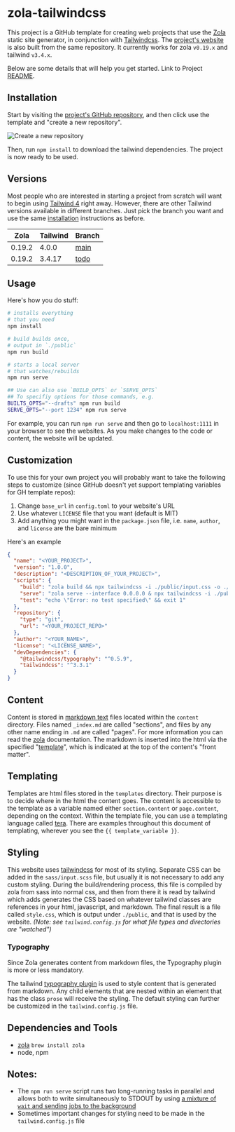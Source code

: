 # zola-tailwindcss

This project is a GitHub template for creating web projects that use the [Zola](https://getzola.org) static site generator, in conjunction with [Tailwindcss](https://tailwindcss.com). The [project's website](https://zola-tailwind.spenc.es) is also built from the same repository. It currently works for zola `v0.19.x` and tailwind `v3.4.x`.

Below are some details that will help you get started. Link to Project [README](https://github.com/asimpletune/zola-tailwindcss#readme).

## Installation

Start by visiting the [project's GitHub repository](https://github.com/asimpletune/zola-tailwindcss), and then click use the template and "create a new repository".

![Create a new repository](https://zola-tailwind.spenc.es/screenshot.png)

Then, run `npm install` to download the tailwind dependencies. The project is now ready to be used.

## Versions

Most people who are interested in starting a project from scratch will want to begin using [Tailwind 4](https://tailwindcss.com/blog/tailwindcss-v4) right away. However, there are other Tailwind versions available in different branches. Just pick the branch you want and use the same [installation](#installation) instructions as before.

| Zola   | Tailwind | Branch    |
|--------|----------|-----------|
| 0.19.2 | 4.0.0    | [main](/) |
| 0.19.2 | 3.4.17   | [todo](/) |

## Usage

Here's how you do stuff:

```zsh
# installs everything
# that you need
npm install

# build builds once,
# output in `./public`
npm run build

# starts a local server
# that watches/rebuilds
npm run serve

## Use can also use `BUILD_OPTS` or `SERVE_OPTS`
## To specifiy options for those commands, e.g.
BUILTS_OPTS="--drafts" npm run build
SERVE_OPTS="--port 1234" npm run serve
```

For example, you can run `npm run serve` and then go to `localhost:1111` in your browser to see the websites. As you make changes to the code or content, the website will be updated.

## Customization

To use this for your own project you will probably want to take the following steps to customize (since GitHub doesn't yet support templating variables for GH template repos):

1. Change `base_url` in `config.toml` to your website's URL
2. Use whatever `LICENSE` file that you want (default is MIT)
2. Add anything you might want in the `package.json` file, i.e. `name`, `author`, and `license` are the bare minimum

Here's an example

```json
{
  "name": "<YOUR_PROJECT>",
  "version": "1.0.0",
  "description": "<DESCRIPTION_OF_YOUR_PROJECT>",
  "scripts": {
    "build": "zola build && npx tailwindcss -i ./public/input.css -o ./public/style.css -m",
    "serve": "zola serve --interface 0.0.0.0 & npx tailwindcss -i ./public/input.css -o ./public/style.css --watch && wait",
    "test": "echo \"Error: no test specified\" && exit 1"
  },
  "repository": {
    "type": "git",
    "url": "<YOUR_PROJECT_REPO>"
  },
  "author": "<YOUR_NAME>",
  "license": "<LICENSE_NAME>",
  "devDependencies": {
    "@tailwindcss/typography": "^0.5.9",
    "tailwindcss": "^3.3.1"
  }
}
```

## Content

Content is stored in [markdown text](https://commonmark.org/help/) files located within the `content` directory. Files named `_index.md` are called "sections", and files by any other name ending in `.md` are called "pages". For more information you can read the [zola](https://www.getzola.org/documentation/content/overview/) documentation. The markdown is inserted into the html via the specified "[template](#templates)", which is indicated at the top of the content's "front matter".

## Templating

Templates are html files stored in the `templates` directory. Their purpose is to decide where in the html the content goes. The content is accessible to the template as a variable named either `section.content` or `page.content`, depending on the context. Within the template file, you can use a templating language called [tera](http://tera.netlify.app/docs/). There are examples throughout this document of templating, wherever you see the `{{ template_variable }}`.

## Styling

This website uses [tailwindcss](https://tailwindcss.com/) for most of its styling. Separate CSS can be added in the `sass/input.scss` file, but usually it is not necessary to add any custom styling. During the build/rendering process, this file is compiled by zola from sass into normal css, and then from there it is read by tailwind which adds generates the CSS based on whatever tailwind classes are references in your html, javascript, and markdown. The final result is a file called `style.css`, which is output under `./public`, and that is used by the website. *(Note: see `tailwind.config.js` for what file types and directories are "watched")*

### Typography

Since Zola generates content from markdown files, the Typography plugin is more or less mandatory.

The tailwind [typography plugin](https://tailwindcss.com/docs/typography-plugin) is used to style content that is generated from markdown. Any child elements that are nested within an element that has the class `prose` will receive the styling. The default styling can further be customized in the `tailwind.config.js` file.

## Dependencies and Tools

* [zola](https://getzola.org) `brew install zola`
* node, npm

## Notes:

* The `npm run serve` script runs two long-running tasks in parallel and allows both to write simultaneously to STDOUT by using [a mixture of `wait` and sending jobs to the background](https://www.cyberciti.biz/faq/how-to-run-command-or-code-in-parallel-in-bash-shell-under-linux-or-unix/)
* Sometimes important changes for styling need to be made in the `tailwind.config.js` file